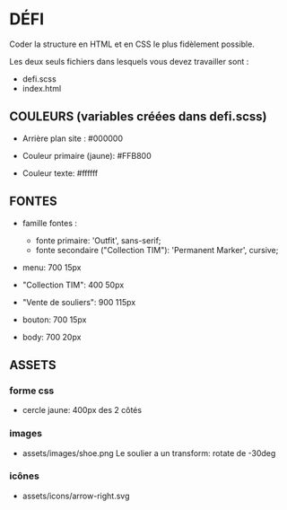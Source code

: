 # DÉFI
Coder la structure en HTML et en CSS le plus fidèlement possible.

Les deux seuls fichiers dans lesquels vous devez travailler sont :
- defi.scss
- index.html

## COULEURS (variables créées dans defi.scss)
- Arrière plan site :
  #000000

- Couleur primaire (jaune):
  #FFB800

- Couleur texte:
  #ffffff


## FONTES
- famille fontes :
  - fonte primaire: 'Outfit', sans-serif;
  - fonte secondaire ("Collection TIM"): 'Permanent Marker', cursive;
  
- menu: 700 15px
- "Collection TIM": 400 50px
- "Vente de souliers": 900 115px
- bouton: 700 15px
- body: 700 20px


## ASSETS

### forme css
- cercle jaune: 400px des 2 côtés

### images
- assets/images/shoe.png
Le soulier a un transform: rotate de -30deg

### icônes
- assets/icons/arrow-right.svg